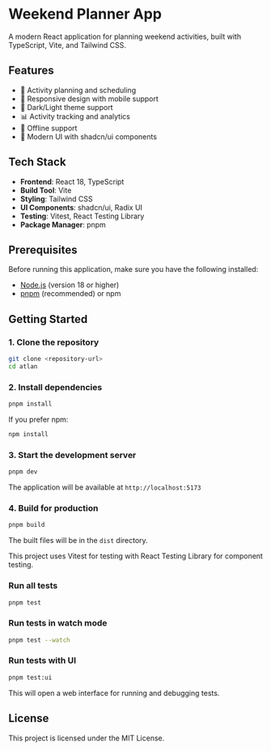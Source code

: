 # Weekend Planner App

A modern React application for planning weekend activities, built with TypeScript, Vite, and Tailwind CSS.

## Features

- 🎯 Activity planning and scheduling
- 📱 Responsive design with mobile support
- 🌙 Dark/Light theme support
- 📊 Activity tracking and analytics
- 🔄 Offline support
- 🎨 Modern UI with shadcn/ui components

## Tech Stack

- **Frontend**: React 18, TypeScript
- **Build Tool**: Vite
- **Styling**: Tailwind CSS
- **UI Components**: shadcn/ui, Radix UI
- **Testing**: Vitest, React Testing Library
- **Package Manager**: pnpm

## Prerequisites

Before running this application, make sure you have the following installed:

- [Node.js](https://nodejs.org/) (version 18 or higher)
- [pnpm](https://pnpm.io/) (recommended) or npm

## Getting Started

### 1. Clone the repository

```bash
git clone <repository-url>
cd atlan
```

### 2. Install dependencies

```bash
pnpm install
```

If you prefer npm:
```bash
npm install
```

### 3. Start the development server

```bash
pnpm dev
```

The application will be available at `http://localhost:5173`

### 4. Build for production

```bash
pnpm build
```

The built files will be in the `dist` directory.



This project uses Vitest for testing with React Testing Library for component testing.

### Run all tests

```bash
pnpm test
```

### Run tests in watch mode

```bash
pnpm test --watch
```

### Run tests with UI

```bash
pnpm test:ui
```

This will open a web interface for running and debugging tests.


## License

This project is licensed under the MIT License.